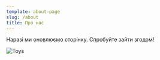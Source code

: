 ```yaml
---
template: about-page
slug: /about
title: Про нас
---
```

Наразі ми оновлюємо сторінку. Спробуйте зайти згодом!

![Toys](/assets/vanessa-bucceri-gdirwiyama8-unsplash.jpg "Toys")
